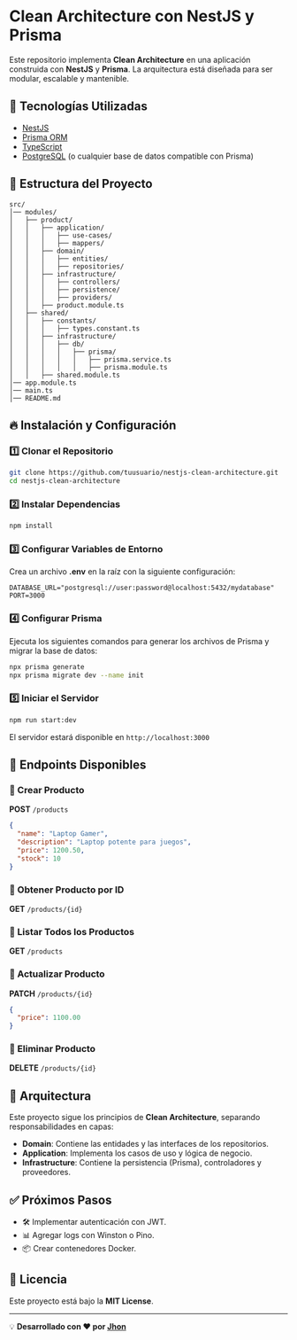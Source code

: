# Clean Architecture con NestJS y Prisma

Este repositorio implementa **Clean Architecture** en una aplicación construida con **NestJS** y **Prisma**. La arquitectura está diseñada para ser modular, escalable y mantenible.

## 🚀 Tecnologías Utilizadas

- [NestJS](https://nestjs.com/)
- [Prisma ORM](https://www.prisma.io/)
- [TypeScript](https://www.typescriptlang.org/)
- [PostgreSQL](https://www.postgresql.org/) (o cualquier base de datos compatible con Prisma)

## 📂 Estructura del Proyecto

```plaintext
src/
│── modules/
│   ├── product/
│   │   ├── application/
│   │   │   ├── use-cases/
│   │   │   ├── mappers/
│   │   ├── domain/
│   │   │   ├── entities/
│   │   │   ├── repositories/
│   │   ├── infrastructure/
│   │   │   ├── controllers/
│   │   │   ├── persistence/
│   │   │   ├── providers/
│   │   ├── product.module.ts
│   ├── shared/
│   │   ├── constants/
│   │   │   ├── types.constant.ts
│   │   ├── infrastructure/
│   │   │   ├── db/
│   │   │   │   ├── prisma/
│   │   │   │   │   ├── prisma.service.ts
│   │   │   │   │   ├── prisma.module.ts
│   │   ├── shared.module.ts
│── app.module.ts
│── main.ts
│── README.md
```

## 🔥 Instalación y Configuración

### 1️⃣ Clonar el Repositorio
```sh
git clone https://github.com/tuusuario/nestjs-clean-architecture.git
cd nestjs-clean-architecture
```

### 2️⃣ Instalar Dependencias
```sh
npm install
```

### 3️⃣ Configurar Variables de Entorno
Crea un archivo **.env** en la raíz con la siguiente configuración:
```env
DATABASE_URL="postgresql://user:password@localhost:5432/mydatabase"
PORT=3000
```

### 4️⃣ Configurar Prisma
Ejecuta los siguientes comandos para generar los archivos de Prisma y migrar la base de datos:
```sh
npx prisma generate
npx prisma migrate dev --name init
```

### 5️⃣ Iniciar el Servidor
```sh
npm run start:dev
```

El servidor estará disponible en `http://localhost:3000`

## 📌 Endpoints Disponibles

### 📍 Crear Producto
**POST** `/products`
```json
{
  "name": "Laptop Gamer",
  "description": "Laptop potente para juegos",
  "price": 1200.50,
  "stock": 10
}
```

### 📍 Obtener Producto por ID
**GET** `/products/{id}`

### 📍 Listar Todos los Productos
**GET** `/products`

### 📍 Actualizar Producto
**PATCH** `/products/{id}`
```json
{
  "price": 1100.00
}
```

### 📍 Eliminar Producto
**DELETE** `/products/{id}`

## 📜 Arquitectura
Este proyecto sigue los principios de **Clean Architecture**, separando responsabilidades en capas:

- **Domain**: Contiene las entidades y las interfaces de los repositorios.
- **Application**: Implementa los casos de uso y lógica de negocio.
- **Infrastructure**: Contiene la persistencia (Prisma), controladores y proveedores.

## ✅ Próximos Pasos
- 🛠️ Implementar autenticación con JWT.
- 📊 Agregar logs con Winston o Pino.
- 📦 Crear contenedores Docker.

## 📄 Licencia
Este proyecto está bajo la **MIT License**.

---

💡 **Desarrollado con ❤️ por [Jhon](https://github.com/jhon-birreo)**

